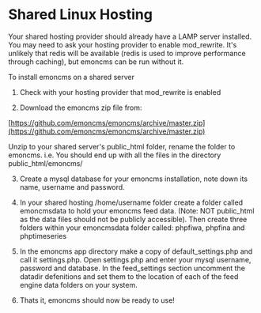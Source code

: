 # Shared Linux Hosting

Your shared hosting provider should already have a LAMP server installed. You may need to ask your hosting provider to enable mod_rewrite. It's unlikely that redis will be available (redis is used to improve performance through caching), but emoncms can be run without it.

To install emoncms on a shared server

1) Check with your hosting provider that mod_rewrite is enabled

2) Download the emoncms zip file from:

[https://github.com/emoncms/emoncms/archive/master.zip](https://github.com/emoncms/emoncms/archive/master.zip)

Unzip to your shared server's public_html folder, rename the folder to emoncms.
i.e. You should end up with all the files in the directory public_html/emoncms/

3) Create a mysql database for your emoncms installation, note down its name, username and password.

4) In your shared hosting /home/username folder create a folder called emoncmsdata to hold your emoncms feed data. (Note: NOT public_html as the data files should not be publicly accessible).
Then create three folders within your emoncmsdata folder called: phpfiwa, phpfina and phptimeseries

5) In the emoncms app directory make a copy of default_settings.php and call it settings.php. Open settings.php and enter your mysql username, password and database. In the feed_settings section uncomment the datadir defenitions and set them to the location of each of the feed engine data folders on your system.

6) Thats it, emoncms should now be ready to use! 
